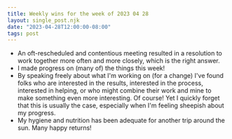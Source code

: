 ```yaml
---
title: Weekly wins for the week of 2023 04 28
layout: single_post.njk
date: "2023-04-28T12:00:00-08:00"
tags: post
---
```

- An oft-rescheduled and contentious meeting resulted in a resolution to work together more often and more closely, which is the right answer.
- I made progress on (many of) the things this week!
- By speaking freely about what I'm working on (for a change) I've found folks who are interested in the results, interested in the process, interested in helping, or who might combine their work and mine to make something even more interesting. Of course! Yet I quickly forget that this is usually the case, especially when I'm feeling sheepish about my progress.
- My hygiene and nutrition has been adequate for another trip around the sun. Many happy returns!
